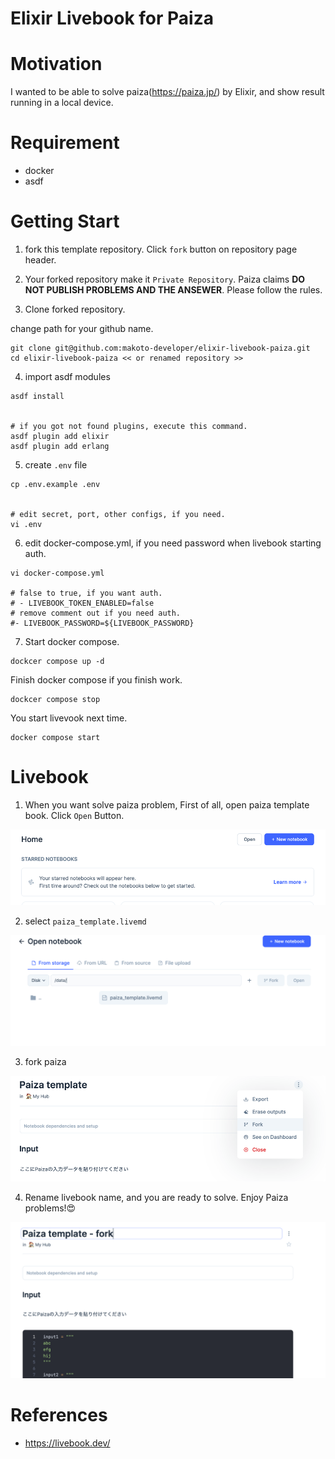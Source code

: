 # Elixir Livebook for Paiza

# Motivation

I wanted to be able to solve paiza(https://paiza.jp/) by Elixir, and show result running in a local device.

# Requirement

- docker
- asdf

# Getting Start

1. fork this template repository. Click `fork` button on repository page header.
2. Your forked repository make it `Private Repository`. Paiza claims **DO NOT PUBLISH PROBLEMS AND THE ANSEWER**. Please follow the rules.

3. Clone forked repository.

change path for your github name.

```shell
git clone git@github.com:makoto-developer/elixir-livebook-paiza.git
cd elixir-livebook-paiza << or renamed repository >>
```

4. import asdf modules

```shell
asdf install


# if you got not found plugins, execute this command.
asdf plugin add elixir
asdf plugin add erlang
```

5. create `.env` file

```shell
cp .env.example .env


# edit secret, port, other configs, if you need.
vi .env
```

6. edit docker-compose.yml, if you need password when livebook starting auth.

```shell
vi docker-compose.yml

# false to true, if you want auth.
# - LIVEBOOK_TOKEN_ENABLED=false
# remove comment out if you need auth.
#- LIVEBOOK_PASSWORD=${LIVEBOOK_PASSWORD}
```

7. Start docker compose.

```shell
dockcer compose up -d
```

Finish docker compose if you finish work.

```shell
dockcer compose stop
```

You start livevook next time.

```shell
docker compose start
```

# Livebook

1. When you want solve paiza problem, First of all, open paiza template book. Click `Open` Button.

![open_template.png](assets/open_template.png)

2. select `paiza_template.livemd`

![select_paiza_templete_livebook.png](assets/select_paiza_templete_livebook.png)

3. fork paiza

![paiza_template_fork.png](assets/paiza_tempalte_fork.png)

4. Rename livebook name, and you are ready to solve. Enjoy Paiza problems!😍

![rename_livebook.png](assets/rename_livebook.png)

# References

- https://livebook.dev/
